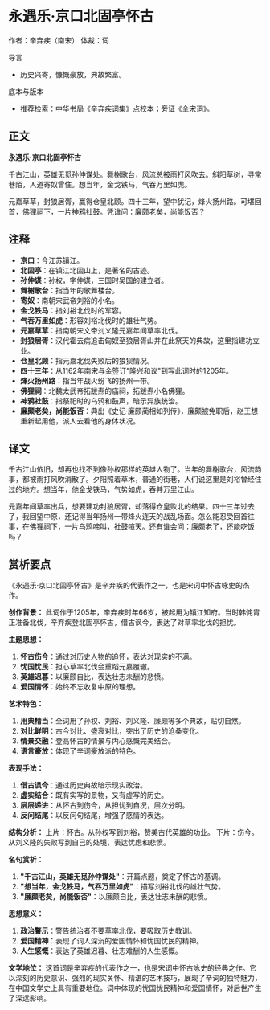 # 永遇乐·京口北固亭怀古

作者：辛弃疾（南宋）
体裁：词

导言
- 历史兴寄，慷慨豪放，典故繁富。

底本与版本
- 推荐检索：中华书局《辛弃疾词集》点校本；旁证《全宋词》。

## 正文

**永遇乐·京口北固亭怀古**

千古江山，英雄无觅孙仲谋处。舞榭歌台，风流总被雨打风吹去。斜阳草树，寻常巷陌，人道寄奴曾住。想当年，金戈铁马，气吞万里如虎。

元嘉草草，封狼居胥，赢得仓皇北顾。四十三年，望中犹记，烽火扬州路。可堪回首，佛狸祠下，一片神鸦社鼓。凭谁问：廉颇老矣，尚能饭否？

## 注释

- **京口**：今江苏镇江。
- **北固亭**：在镇江北固山上，是著名的古迹。
- **孙仲谋**：孙权，字仲谋，三国时吴国的建立者。
- **舞榭歌台**：指当年的歌舞楼台。
- **寄奴**：南朝宋武帝刘裕的小名。
- **金戈铁马**：指刘裕北伐时的军容。
- **气吞万里如虎**：形容刘裕北伐时的雄壮气势。
- **元嘉草草**：指南朝宋文帝刘义隆元嘉年间草率北伐。
- **封狼居胥**：汉代霍去病追击匈奴至狼居胥山并在此祭天的典故，这里指建功立业。
- **仓皇北顾**：指元嘉北伐失败后的狼狈情况。
- **四十三年**：从1162年南宋与金签订"隆兴和议"到写此词时的1205年。
- **烽火扬州路**：指当年战火纷飞的扬州一带。
- **佛狸祠**：北魏太武帝拓跋焘的庙祠，拓跋焘小名佛狸。
- **神鸦社鼓**：指祭祀时的乌鸦和鼓声，暗示异族统治。
- **廉颇老矣，尚能饭否**：典出《史记·廉颇蔺相如列传》，廉颇被免职后，赵王想重新起用他，派人去看他的身体状况。

## 译文

千古江山依旧，却再也找不到像孙权那样的英雄人物了。当年的舞榭歌台，风流韵事，都被雨打风吹消散了。夕阳照着草木，普通的街巷，人们说这里是刘裕曾经住过的地方。想当年，他金戈铁马，气势如虎，吞并万里江山。

元嘉年间草率出兵，想要建功封狼居胥，却落得仓皇败北的结果。四十三年过去了，我回望中原，还记得当年扬州一带烽火连天的战乱场面。怎么能忍受回首往事，在佛狸祠下，一片乌鸦啼叫，社鼓喧天。还有谁会问：廉颇老了，还能吃饭吗？

## 赏析要点

《永遇乐·京口北固亭怀古》是辛弃疾的代表作之一，也是宋词中怀古咏史的杰作。

**创作背景：**
此词作于1205年，辛弃疾时年66岁，被起用为镇江知府。当时韩侂胄正准备北伐，辛弃疾登北固亭怀古，借古讽今，表达了对草率北伐的担忧。

**主题思想：**
1. **怀古伤今**：通过对历史人物的追怀，表达对现实的不满。
2. **忧国忧民**：担心草率北伐会重蹈元嘉覆辙。
3. **英雄迟暮**：以廉颇自比，表达壮志未酬的悲愤。
4. **爱国情怀**：始终不忘收复中原的理想。

**艺术特色：**
1. **用典精当**：全词用了孙权、刘裕、刘义隆、廉颇等多个典故，贴切自然。
2. **对比鲜明**：古今对比、盛衰对比，突出了历史的沧桑变化。
3. **情景交融**：登高怀古的情景与内心感慨完美结合。
4. **语言豪放**：体现了辛词豪放派的特色。

**表现手法：**
1. **借古讽今**：通过历史典故暗示现实政治。
2. **虚实结合**：既有实写的景物，又有虚写的历史。
3. **层层递进**：从怀古到伤今，从担忧到自况，层次分明。
4. **反问结尾**：以反问句结尾，增强了感情的表达。

**结构分析：**
上片：怀古。从孙权写到刘裕，赞美古代英雄的功业。
下片：伤今。从刘义隆的失败写到自己的处境，表达忧虑和悲愤。

**名句赏析：**
1. **"千古江山，英雄无觅孙仲谋处"**：开篇点题，奠定了怀古的基调。
2. **"想当年，金戈铁马，气吞万里如虎"**：描写刘裕北伐的雄壮气势。
3. **"廉颇老矣，尚能饭否"**：以廉颇自比，表达壮志未酬的悲愤。

**思想意义：**
1. **政治警示**：警告统治者不要草率北伐，要吸取历史教训。
2. **爱国精神**：表现了词人深沉的爱国情怀和忧国忧民的精神。
3. **人生感慨**：表达了英雄迟暮、壮志难酬的人生感慨。

**文学地位：**
这首词是辛弃疾的代表作之一，也是宋词中怀古咏史的经典之作。它以深刻的历史意识、强烈的现实关怀、精湛的艺术技巧，展现了辛词的独特魅力，在中国文学史上具有重要地位。词中体现的忧国忧民精神和爱国情怀，对后世产生了深远影响。